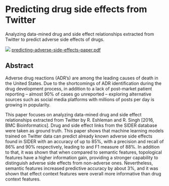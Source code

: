 # Predicting drug side effects from Twitter
Analyzing data-mined drug and side effect relationships extracted from Twitter to predict adverse side effects of drugs.

[![](https://user-images.githubusercontent.com/95329530/144175692-d48aaad9-dc54-4887-9894-db312abdeb4a.png)](https://docs.google.com/viewer?url=https://github.com/yomnagenina/predicting-drug-side-effects-from-twitter/raw/main/predicting-adverse-side-effects-paper.pdf) [predicting-adverse-side-effects-paper.pdf](https://docs.google.com/viewer?url=https://github.com/yomnagenina/predicting-drug-side-effects-from-twitter/raw/main/predicting-adverse-side-effects-paper.pdf)

## Abstract
Adverse drug reactions (ADR’s) are among the leading causes of death in the United States. Due to the shortcomings of ADR identification during the drug development process, in
addition to a lack of post-market patient reporting – almost 90% of cases go unreported – exploring alternative sources such as social media platforms with millions of posts per day is growing in popularity.

This paper focuses on analyzing data-mined drug and side effect relationships extracted from Twitter by R. Eshleman and R. Singh [2016, BMC Bioinformatics]. Drug and side effect links from the SIDER database were taken as ground truth. This paper shows that machine learning models trained on Twitter data can predict already known adverse side effects found in SIDER with an accuracy of up to 85%, with a precision and recall of 86% and 90% respectively, leading to and F1 measure of 88%. In addition to that, it was shown that when compared to semantic features, topological features have a higher information gain, providing a stronger capability to distinguish adverse side effects from non-adverse ones. Nevertheless, semantic features increased predictive accuracy by about 3%, and it was shown that effect context features were overall more informative than drug context features.
